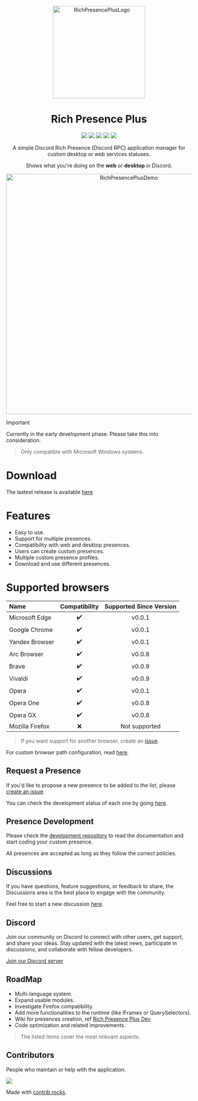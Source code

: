 <p align="center">
<img src="https://raw.githubusercontent.com/manucabral/RichPresencePlus/refs/heads/main/assets/logo.svg?raw=true" width="250" title="RichPresencePlusLogo">
</p>


<h1 align="center">Rich Presence Plus</h1>

<div align="center">
    <img src="https://img.shields.io/badge/version-0.0.9-blue" />
    <img src="https://img.shields.io/github/downloads/manucabral/RichPresencePlus/total" />
    <img src="https://img.shields.io/github/contributors/manucabral/RichPresencePlus" />
    <img src="https://img.shields.io/github/license/manucabral/RichPresencePlus" />
    <img src="https://img.shields.io/github/commit-activity/m/manucabral/RichPresencePlus" />
</div>


<p align="center">
A simple Discord Rich Presence (Discord RPC) application manager for custom desktop or web services statuses.
</p>

<p align="center">
Shows what you're doing on the <b>web</b> or <b>desktop</b> in Discord.
</p>


<p align="center">
<img src="https://github.com/manucabral/RichPresencePlus/blob/main/assets/demov0.0.5.gif" width="650" title="RichPresencePlusDemo">
</p>

> [!IMPORTANT]  
> Currently in the early development phase. Please take this into consideration.

> Only compatible with Microsoft Windows systems.

# Download
The lastest release is available [here](https://github.com/manucabral/RichPresencePlus/releases)

# Features
- Easy to use.
- Support for multiple presences.
- Compatibility with web and desktop presences.
- Users can create custom presences.
- Multiple custom presence profiles.
- Download and use different presences.

# Supported browsers

| Name | Compatibility | Supported Since Version |
| :---  | :---: |  :---: |
| Microsoft Edge   | ✔️ |  v0.0.1  |
| Google Chrome    | ✔️ |  v0.0.1  |
| Yandex Browser   | ✔️ |  v0.0.1  |
| Arc Browser      | ✔️ |  v0.0.8  |
| Brave            | ✔️ |  v0.0.9  |
| Vivaldi          | ✔️ |  v0.0.9  |
| Opera            | ✔️ |  v0.0.1  |
| Opera One        | ✔️ |  v0.0.8  |
| Opera GX         | ✔️ |  v0.0.8  |    
| Mozilla Firefox  | ❌ |  Not supported   |
> If you want support for another browser, create an [issue](https://github.com/manucabral/RichPresencePlus/issues/new/choose).

For custom browser path configuration, read [here](https://github.com/manucabral/RichPresencePlus/blob/main/docs/CUSTOM_BROWSER_PATH.md).

## Request a Presence
If you'd like to propose a new presence to be added to the list, please [create an issue](https://github.com/manucabral/RichPresencePlus/issues/new/choose).

You can check the development status of each one by going [here](https://github.com/users/manucabral/projects/4).

## Presence Development
Please check the [development repository](https://github.com/manucabral/RichPresencePlusDev) to read the documentation and start coding your custom presence.

All presences are accepted as long as they follow the correct policies.

## Discussions
If you have questions, feature suggestions, or feedback to share, the Discussions area is the best place to engage with the community.

Feel free to start a new discussion [here](https://github.com/manucabral/RichPresencePlus/discussions).

## Discord
Join our community on Discord to connect with other users, get support, and share your ideas. Stay updated with the latest news, participate in discussions, and collaborate with fellow developers.

[Join our Discord server](https://discord.gg/NjXFRqWarc)

## RoadMap
- Multi-language system.
- Expand usable modules.
- Investigate Firefox compatibility.
- Add more functionalities to the runtime (like IFrames or QuerySelectors).
- Wiki for presences creation, ref [Rich Presence Plus Dev](https://github.com/manucabral/RichPresencePlusDev)
- Code optimization and related improvements.
> The listed items cover the most relevant aspects.

## Contributors
People who maintain or help with the application.

<a href="https://github.com/manucabral/richpresenceplus/graphs/contributors">
  <img src="https://contrib.rocks/image?repo=manucabral/richpresenceplus" />
</a>

Made with [contrib.rocks](https://contrib.rocks).
